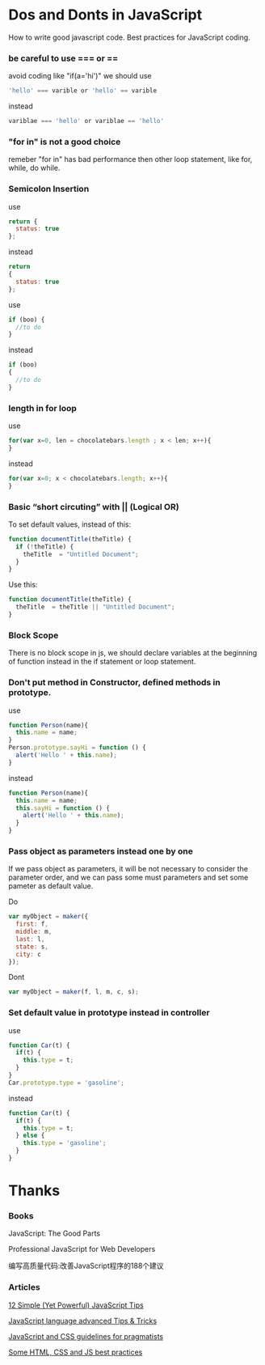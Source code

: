 # Dos and Donts in JavaScript

How to write good javascript code. Best practices for JavaScript coding.

### be careful to use === or ==
avoid coding like "if(a='hi')"
we should use
```javascript
'hello' === varible or 'hello' == varible
```
instead
```javascript
variblae === 'hello' or variblae == 'hello'
```

### "for in" is not a good choice
remeber "for in" has bad performance then other loop statement, like for, while, do while.

### Semicolon Insertion
use
```javascript
return {
  status: true
};
```
instead
```javascript
return
{
  status: true
};
```
use
```javascript
if (boo) {
  //to do
}
```
instead
```javascript
if (boo)
{
  //to do
}
```

### length in for loop
use
```javascript
for(var x=0, len = chocolatebars.length ; x < len; x++){
}
```
instead
```javascript
for(var x=0; x < chocolatebars.length; x++){
}
```

### Basic “short circuting” with || (Logical OR)
To set default values, instead of this:
```javascript
function documentTitle(theTitle) {
  if (!theTitle) {
    theTitle  = "Untitled Document";
  }
}
```
Use this:
```javascript
function documentTitle(theTitle) {
  theTitle  = theTitle || "Untitled Document";
}
```

### Block Scope
There is no block scope in js, we should declare variables at the beginning of function instead in the if statement or loop statement.

### Don't put method in Constructor, defined methods in prototype.
use
```javascript
function Person(name){
  this.name = name;
}
Person.prototype.sayHi = function () {
  alert('Hello ' + this.name);
}
```
instead
```javascript
function Person(name){
  this.name = name;
  this.sayHi = function () {
    alert('Hello ' + this.name);
  }
}
```

### Pass object as parameters instead one by one
If we pass object as parameters, it will be not necessary to consider the parameter order, and we can pass some must parameters and set some pameter as default value.

Do
```javascript
var myObject = maker({
  first: f,
  middle: m,
  last: l,
  state: s,
  city: c
});
```
Dont
```javascript
var myObject = maker(f, l, m, c, s);
```

### Set default value in prototype instead in controller
use
```javascript
function Car(t) {
  if(t) {
    this.type = t;
  }
}
Car.prototype.type = 'gasoline';
```
instead
```javascript
function Car(t) {
  if(t) {
    this.type = t;
  } else {
    this.type = 'gasoline';
  }
}
```

# Thanks
### Books
JavaScript: The Good Parts

Professional JavaScript for Web Developers

编写高质量代码:改善JavaScript程序的188个建议

### Articles
[12 Simple (Yet Powerful) JavaScript Tips](http://javascriptissexy.com/12-simple-yet-powerful-javascript-tips/)

[JavaScript language advanced Tips & Tricks](https://code.google.com/p/jslibs/wiki/JavascriptTips)

[JavaScript and CSS guidelines for pragmatists](https://github.com/stevekwan/best-practices)

[Some HTML, CSS and JS best practices](https://github.com/bendc/frontend-guidelines)
